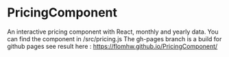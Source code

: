 # PricingComponent
An interactive pricing component with React, monthly and yearly data.
You can find the component in /src/pricing.js
The gh-pages branch is a build for github pages see result here : https://flomhw.github.io/PricingComponent/
